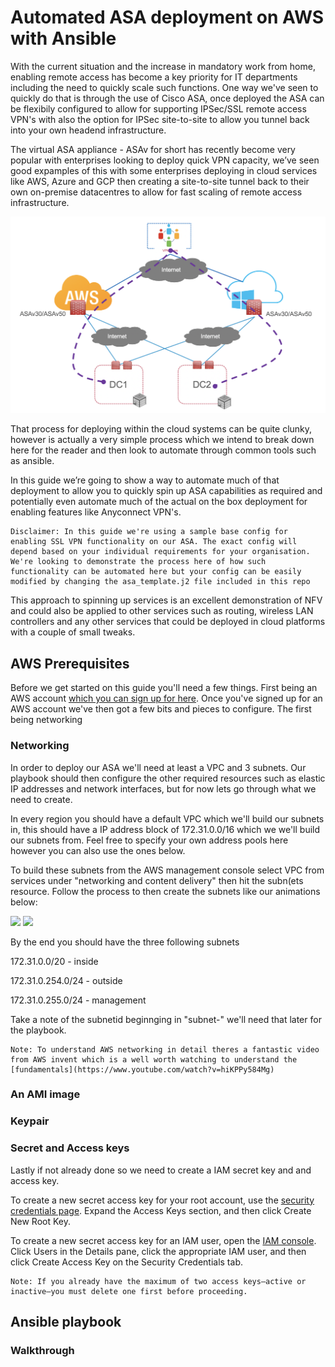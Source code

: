 # Automated ASA deployment on AWS with Ansible 

With the current situation and the increase in mandatory work from home, enabling remote access has become a key priority for IT departments including the need to quickly scale such functions. One way we've seen to quickly do that is through the use of Cisco ASA, once deployed the ASA can be flexibily configured to allow for supporting IPSec/SSL remote access VPN's with also the option for IPSec site-to-site to allow you tunnel back into your own headend infrastructure.

The virtual ASA appliance - ASAv for short has recently become very popular with enterprises looking to deploy quick VPN capacity, we’ve seen good expamples of this with some enterprises deploying in cloud services like AWS, Azure and GCP then creating a site-to-site tunnel back to their own on-premise datacentres to allow for fast scaling of remote access infrastructure.

![](images/arch.png)

That process for deploying within the cloud systems can be quite clunky, however is actually a very simple process which we intend to break down here for the reader and then look to automate through common tools such as ansible.

In this guide we’re going to show a way to automate much of that deployment to allow you to quickly spin up ASA capabilities as required and potentially even automate much of the actual on the box deployment for enabling features like Anyconnect VPN's. 

```
Disclaimer: In this guide we're using a sample base config for enabling SSL VPN functionality on our ASA. The exact config will depend based on your individual requirements for your organisation. We're looking to demonstrate the process here of how such functionality can be automated here but your config can be easily modified by changing the asa_template.j2 file included in this repo
```

This approach to spinning up services is an excellent demonstration of NFV and could also be applied to other services such as routing, wireless LAN controllers and any other services that could be deployed in cloud platforms with a couple of small tweaks.

## AWS Prerequisites

Before we get started on this guide you'll need a few things. First being an AWS account [which you can sign up for here](https://aws.amazon.com). Once you've signed up for an AWS account we've then got a few bits and pieces to configure. The first being networking

### Networking

In order to deploy our ASA we'll need at least a VPC and 3 subnets. Our playbook should then configure the other required resources such as elastic IP addresses and network interfaces, but for now lets go through what we need to create.

In every region you should have a default VPC which we'll build our subnets in, this should have a IP address block of 172.31.0.0/16 which we we'll build our subnets from. Feel free to specify your own address pools here however you can also use the ones below.

To build these subnets from the AWS management console select VPC from services under "networking and content delivery" then hit the subn(ets resource. Follow the process to then create the subnets like our animations below:

![](images/subnet-create1.gif)
![](images/subnet-create2.gif)

By the end you should have the three following subnets

172.31.0.0/20 - inside

172.31.0.254.0/24 - outside

172.31.0.255.0/24 - management

Take a note of the subnetid beginnging in "subnet-" we'll need that later for the playbook.

```
Note: To understand AWS networking in detail theres a fantastic video from AWS invent which is a well worth watching to understand the [fundamentals](https://www.youtube.com/watch?v=hiKPPy584Mg)
```

### An AMI image

### Keypair

### Secret and Access keys

Lastly if not already done so we need to create a IAM secret key and and access key.

To create a new secret access key for your root account, use the [security credentials page](https://console.aws.amazon.com/iam/home?#security_credential). Expand the Access Keys section, and then click Create New Root Key.

To create a new secret access key for an IAM user, open the [IAM console](https://console.aws.amazon.com/iam/home?region=us-east-1#home). Click Users in the Details pane, click the appropriate IAM user, and then click Create Access Key on the Security Credentials tab.

```
Note: If you already have the maximum of two access keys—active or inactive—you must delete one first before proceeding.
```

## Ansible playbook

### Walkthrough
